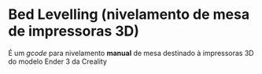 # Bed Levelling (nivelamento de mesa de impressoras 3D)
É um _gcode_ para nivelamento **manual** de mesa destinado à impressoras 3D do modelo Ender 3 da Creality

